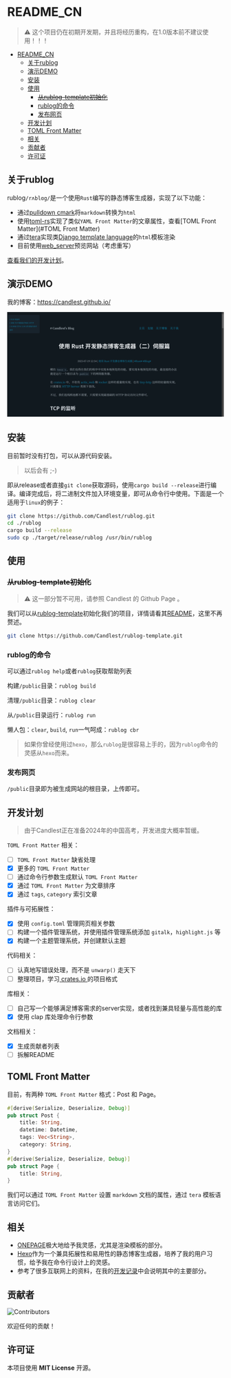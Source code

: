 # README_CN

> ⚠️ 这个项目仍在初期开发期，并且将经历重构，在1.0版本前不建议使用！！！

- [README\_CN](#readme_cn)
  - [关于rublog](#关于rublog)
  - [演示DEMO](#演示demo)
  - [安装](#安装)
  - [使用](#使用)
    - [~~从rublog-template初始化~~](#从rublog-template初始化)
    - [rublog的命令](#rublog的命令)
    - [发布网页](#发布网页)
  - [开发计划](#开发计划)
  - [TOML Front Matter](#toml-front-matter)
  - [相关](#相关)
  - [贡献者](#贡献者)
  - [许可证](#许可证)

## 关于rublog

rublog`/rʌblɑg/`是一个使用`Rust`编写的静态博客生成器，实现了以下功能：

- 通过[pulldown cmark](https://github.com/raphlinus/pulldown-cmark)将`markdown`转换为`html`
- 使用[toml-rs](https://github.com/toml-rs/toml)实现了类似`YAML Front Matter`的文章属性，查看[TOML Front Matter](#TOML Front Matter)
- 通过[tera](https://github.com/Keats/tera)实现类[Django template language](https://docs.djangoproject.com/en/3.1/topics/templates/)的`html`模板渲染
- 目前使用[web_server](https://github.com/Milesq/web_server)预览网站（考虑重写）

[查看我们的开发计划](#开发计划)。

## 演示DEMO

我的博客：https://candlest.github.io/

![demo](./demo_png.png)

## 安装

目前暂时没有打包，可以从源代码安装。

> 以后会有 ;-)

即从release或者直接`git clone`获取源码，使用`cargo build --release`进行编译。编译完成后，将二进制文件加入环境变量，即可从命令行中使用。下面是一个适用于`linux`的例子：

```bash
git clone https://github.com/Candlest/rublog.git
cd ./rublog
cargo build --release
sudo cp ./target/release/rublog /usr/bin/rublog
```

## 使用

### ~~从rublog-template初始化~~

> ⚠️ 这一部分暂不可用，请参照 Candlest 的 Github Page 。

我们可以从[rublog-template](https://github.com/Candlest/rublog-template)初始化我们的项目，详情请看其[README](https://github.com/Candlest/rublog-template/blob/main/README.md)，这里不再赘述。

```bash
git clone https://github.com/Candlest/rublog-template.git
```

### rublog的命令

可以通过`rublog help`或者`rublog`获取帮助列表

构建`/public`目录：`rublog build`

清理`/public`目录：`rublog clear`

从`/public`目录运行：`rublog run`

懒人包：`clear`, `build`, `run`一气呵成：`rublog cbr`

> 如果你曾经使用过`hexo`，那么`rublog`是很容易上手的，因为`rublog`命令的灵感从`hexo`而来。

### 发布网页

`/public`目录即为被生成网站的根目录，上传即可。

## 开发计划

> 由于Candlest正在准备2024年的中国高考，开发进度大概率暂缓。

`TOML Front Matter` 相关：

- [ ] `TOML Front Matter` 缺省处理
- [x] 更多的 `TOML Front Matter`
- [ ] 通过命令行参数生成默认 `TOML Front Matter`
- [x] 通过 `TOML Front Matter` 为文章排序
- [x] 通过 `tags`, `category` 索引文章

插件与可拓展性：

- [x] 使用 `config.toml` 管理网页相关参数
- [ ] 构建一个插件管理系统，并使用插件管理系统添加 `gitalk`，`highlight.js` 等
- [x] 构建一个主题管理系统，并创建默认主题

代码相关：

- [ ] 认真地写错误处理，而不是 `unwarp()` 走天下
- [ ] 整理项目，学习[ crates.io ](https://crates.io)的项目格式

库相关：

- [ ] 自己写一个能够满足博客需求的server实现，或者找到兼具轻量与高性能的库
- [x] 使用 clap 库处理命令行参数

文档相关：

- [x] 生成贡献者列表
- [ ] 拆解README

## TOML Front Matter

目前，有两种 `TOML Front Matter` 格式：Post 和 Page。

```rust
#[derive(Serialize, Deserialize, Debug)]
pub struct Post {
    title: String,
    datetime: Datetime,
    tags: Vec<String>,
    category: String,
}
#[derive(Serialize, Deserialize, Debug)]
pub struct Page {
    title: String,
}
```

我们可以通过 `TOML Front Matter` 设置 `markdown` 文档的属性，通过 `tera` 模板语言访问它们。

## 相关

- [ONEPAGE](https://github.com/hanpei/onepage)极大地给予我灵感，尤其是渲染模板的部分。
- [Hexo](https://github.com/hexojs/hexo)作为一个兼具拓展性和易用性的静态博客生成器，培养了我的用户习惯，给予我在命令行设计上的灵感。
- 参考了很多互联网上的资料，在我的[开发记录](https://www.zhihu.com/column/c_1664617254036639745)中会说明其中的主要部分。

## 贡献者

[<a herf="https://github.com/Candlest/rublog/graphs/contributors"><img src="https://contrib.rocks/image?repo=Candlest/rublog" alt="Contributors" /></a>](https://github.com/Candlest)

欢迎任何的贡献！

## 许可证

本项目使用 **MIT License** 开源。
